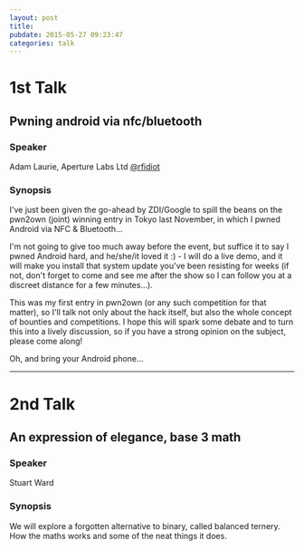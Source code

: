 ```yaml
---
layout: post
title:  
pubdate: 2015-05-27 09:23:47
categories: talk
---
```


# 1st Talk

## Pwning android via nfc/bluetooth

### Speaker

Adam Laurie, Aperture Labs Ltd [@rfidiot](http://twitter.com/rfidiot)

### Synopsis

I've just been given the go-ahead by ZDI/Google to spill the beans on the
pwn2own (joint) winning entry in Tokyo last November, in which I pwned Android
via NFC & Bluetooth...

I'm not going to give too much away before the event, but suffice it to
say I pwned Android hard, and he/she/it loved it :) - I will do a live
demo, and it will make you install that system update you've been
resisting for weeks (if not, don't forget to come and see me after the
show so I can follow you at a discreet distance for a few minutes...).

This was my first entry in pwn2own (or any such competition for that
matter), so I'll talk not only about the hack itself, but also the whole
concept of bounties and competitions. I hope this will spark some debate
and to turn this into a lively discussion, so if you have a strong
opinion on the subject, please come along!

Oh, and bring your Android phone...

<hr>

# 2nd Talk

## An expression of elegance, base 3 math

### Speaker

Stuart Ward

### Synopsis

We will explore a forgotten alternative to binary, called balanced ternery.
How the maths works and some of the neat things it does.
